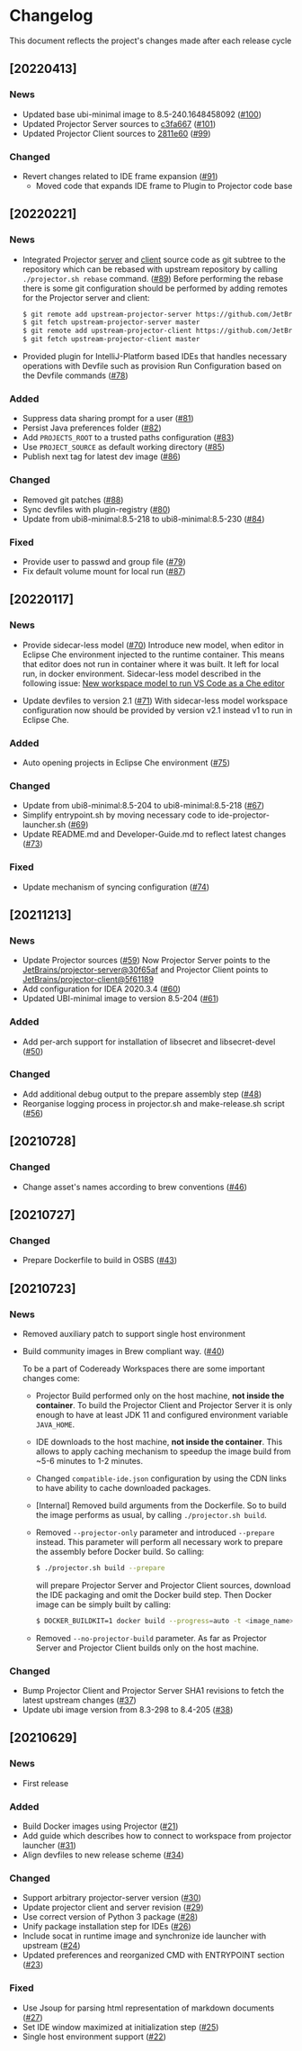 # Changelog
This document reflects the project's changes made after each release cycle

## [20220413]

### News

- Updated base ubi-minimal image to 8.5-240.1648458092 ([#100](https://github.com/che-incubator/jetbrains-editor-images/pull/100))
- Updated Projector Server sources to [c3fa667](https://github.com/JetBrains/projector-server/commit/c3fa6678a4e3ce146799c20d28af963b8ddefe94) ([#101](https://github.com/che-incubator/jetbrains-editor-images/pull/101))
- Updated Projector Client sources to [2811e60](https://github.com/JetBrains/projector-client/commit/2811e60f3e11b9109c6670a42af70124d9b6c052) ([#99](https://github.com/che-incubator/jetbrains-editor-images/pull/99))

### Changed
- Revert changes related to IDE frame expansion ([#91](https://github.com/che-incubator/jetbrains-editor-images/pull/91))
  - Moved code that expands IDE frame to Plugin to Projector code base

## [20220221]

### News

- Integrated Projector [server](https://github.com/JetBrains/projector-server) and [client](https://github.com/JetBrains/projector-client) source code as git subtree to the repository which can be rebased with upstream repository by calling `./projector.sh rebase` command. ([#89](https://github.com/che-incubator/jetbrains-editor-images/pull/89)) Before performing the rebase there is some git configuration should be performed by adding remotes for the Projector server and client:

  ```sh
  $ git remote add upstream-projector-server https://github.com/JetBrains/projector-server
  $ git fetch upstream-projector-server master
  $ git remote add upstream-projector-client https://github.com/JetBrains/projector-client
  $ git fetch upstream-projector-client master
  ```
- Provided plugin for IntelliJ-Platform based IDEs that handles necessary operations with Devfile such as provision Run Configuration based on the Devfile commands ([#78](https://github.com/che-incubator/jetbrains-editor-images/pull/78))

### Added

- Suppress data sharing prompt for a user ([#81](https://github.com/che-incubator/jetbrains-editor-images/pull/81))
- Persist Java preferences folder ([#82](https://github.com/che-incubator/jetbrains-editor-images/pull/82))
- Add `PROJECTS_ROOT` to a trusted paths configuration ([#83](https://github.com/che-incubator/jetbrains-editor-images/pull/83))
- Use `PROJECT_SOURCE` as default working directory ([#85](https://github.com/che-incubator/jetbrains-editor-images/pull/85))
- Publish next tag for latest dev image ([#86](https://github.com/che-incubator/jetbrains-editor-images/pull/86))

### Changed

- Removed git patches ([#88](https://github.com/che-incubator/jetbrains-editor-images/pull/88))
- Sync devfiles with plugin-registry ([#80](https://github.com/che-incubator/jetbrains-editor-images/pull/80))
- Update from ubi8-minimal:8.5-218 to ubi8-minimal:8.5-230 ([#84](https://github.com/che-incubator/jetbrains-editor-images/pull/84))

### Fixed

- Provide user to passwd and group file ([#79](https://github.com/che-incubator/jetbrains-editor-images/pull/79))
- Fix default volume mount for local run ([#87](https://github.com/che-incubator/jetbrains-editor-images/pull/87))

## [20220117]

### News

- Provide sidecar-less model ([#70](https://github.com/che-incubator/jetbrains-editor-images/pull/70))
  Introduce new model, when editor in Eclipse Che environment injected to the runtime container. 
  This means that editor does not run in container where it was built. It left for local run, in docker environment.
  Sidecar-less model described in the following issue: [New workspace model to run VS Code as a Che editor](https://github.com/eclipse/che/issues/20435)
  
- Update devfiles to version 2.1 ([#71](https://github.com/che-incubator/jetbrains-editor-images/pull/71))
  With sidecar-less model workspace configuration now should be provided by version v2.1 instead v1 to run in Eclipse Che.

### Added

- Auto opening projects in Eclipse Che environment ([#75](https://github.com/che-incubator/jetbrains-editor-images/pull/75))

### Changed

- Update from ubi8-minimal:8.5-204 to ubi8-minimal:8.5-218 ([#67](https://github.com/che-incubator/jetbrains-editor-images/pull/67))
- Simplify entrypoint.sh by moving necessary code to ide-projector-launcher.sh ([#69](https://github.com/che-incubator/jetbrains-editor-images/pull/69))
- Update README.md and Developer-Guide.md to reflect latest changes ([#73](https://github.com/che-incubator/jetbrains-editor-images/pull/73))

### Fixed

- Update mechanism of syncing configuration ([#74](https://github.com/che-incubator/jetbrains-editor-images/pull/74))

## [20211213]

### News

- Update Projector sources ([#59](https://github.com/che-incubator/jetbrains-editor-images/pull/59))
  Now Projector Server points to the [JetBrains/projector-server@30f65af](https://github.com/JetBrains/projector-server/commit/30f65afc196605625f19b671e1cee1d012c8ee97) and Projector Client points to [JetBrains/projector-client@5f61189](https://github.com/JetBrains/projector-client/commit/5f6118900f2da668f0d84463025fea341da32175)
- Add configuration for IDEA 2020.3.4 ([#60](https://github.com/che-incubator/jetbrains-editor-images/pull/60))
- Updated UBI-minimal image to version 8.5-204 ([#61](https://github.com/che-incubator/jetbrains-editor-images/pull/61))

### Added

- Add per-arch support for installation of libsecret and libsecret-devel ([#50](https://github.com/che-incubator/jetbrains-editor-images/pull/50))

### Changed

- Add additional debug output to the prepare assembly step ([#48](https://github.com/che-incubator/jetbrains-editor-images/pull/48))
- Reorganise logging process in projector.sh and make-release.sh script ([#56](https://github.com/che-incubator/jetbrains-editor-images/pull/56))

## [20210728]

### Changed

- Change asset's names according to brew conventions ([#46](https://github.com/che-incubator/jetbrains-editor-images/pull/46))

## [20210727]

### Changed

- Prepare Dockerfile to build in OSBS ([#43](https://github.com/che-incubator/jetbrains-editor-images/pull/43))

## [20210723]

### News

- Removed auxiliary patch to support single host environment

- Build community images in Brew compliant way. ([#40](https://github.com/che-incubator/jetbrains-editor-images/pull/40))

  To be a part of Codeready Workspaces there are some important changes come:

  - Projector Build performed only on the host machine, **not inside the container**. To build the Projector Client and Projector Server it is only enough to have at least JDK 11 and configured environment variable `JAVA_HOME`.

  - IDE downloads to the host machine, **not inside the container**. This allows to apply caching mechanism to speedup the image build from ~5-6 minutes to 1-2 minutes.

  - Changed `compatible-ide.json` configuration by using the CDN links to have ability to cache downloaded packages.

  - [Internal] Removed build arguments from the Dockerfile. So to build the image performs as usual, by calling `./projector.sh build`.

  - Removed `--projector-only` parameter and introduced `--prepare` instead. This parameter will perform all necessary work to prepare the assembly before Docker build. So calling:

    ```sh
    $ ./projector.sh build --prepare
    ```

    will prepare Projector Server and Projector Client sources, download the IDE packaging and omit the Docker build step. Then Docker image can be simply built by calling:

    ```sh
    $ DOCKER_BUILDKIT=1 docker build --progress=auto -t <image_name> -f Dockerfile .
    ```

  - Removed `--no-projector-build` parameter. As far as Projector Server and Projector Client builds only on the host machine.

### Changed

- Bump Projector Client and Projector Server SHA1 revisions to fetch the latest upstream changes ([#37](https://github.com/che-incubator/jetbrains-editor-images/pull/37))
- Update ubi image version from 8.3-298 to 8.4-205 ([#38](https://github.com/che-incubator/jetbrains-editor-images/pull/38))

## [20210629]

### News

- First release

### Added

- Build Docker images using Projector ([#21](https://github.com/che-incubator/jetbrains-editor-images/pull/21))
- Add guide which describes how to connect to workspace from projector launcher ([#31](https://github.com/che-incubator/jetbrains-editor-images/pull/31))
- Align devfiles to new release scheme ([#34](https://github.com/che-incubator/jetbrains-editor-images/pull/34))

### Changed

- Support arbitrary projector-server version ([#30](https://github.com/che-incubator/jetbrains-editor-images/pull/30))
- Update projector client and server revision ([#29](https://github.com/che-incubator/jetbrains-editor-images/pull/29))
- Use correct version of Python 3 package ([#28](https://github.com/che-incubator/jetbrains-editor-images/pull/28))
- Unify package installation step for IDEs ([#26](https://github.com/che-incubator/jetbrains-editor-images/pull/26))
- Include socat in runtime image and synchronize ide launcher with upstream ([#24](https://github.com/che-incubator/jetbrains-editor-images/pull/24))
- Updated preferences and reorganized CMD with ENTRYPOINT section ([#23](https://github.com/che-incubator/jetbrains-editor-images/pull/23))

### Fixed

- Use Jsoup for parsing html representation of markdown documents ([#27](https://github.com/che-incubator/jetbrains-editor-images/pull/27))
- Set IDE window maximized at initialization step ([#25](https://github.com/che-incubator/jetbrains-editor-images/pull/25))
- Single host environment support ([#22](https://github.com/che-incubator/jetbrains-editor-images/pull/22))

